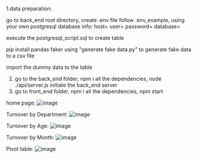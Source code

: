 1.data preparation:
   
go to back_end root directory, create .env file follow .env_example, using your own postgresql database info: 
host=
user=
password=
database=

execute the postgresql_script.sql to create table

pip install pandas faker
using "generate fake data.py" to generate fake data to a csv file

import the dummy data to the table

2. go to the back_end folder, npm i all the dependencies, node ./api/server.js initiate the back_end server
3. go to front_end folder, npm i all the dependencies, npm start

home page: 
![image](https://github.com/user-attachments/assets/61e32614-3d8f-44e1-ad5c-66e75808217a)

Turnover by Department: 
![image](https://github.com/user-attachments/assets/2773716d-58b4-4e74-a20f-5c63e680a513)

Turnover by Age:
![image](https://github.com/user-attachments/assets/aa3625ac-91e8-418c-a498-6775db8a86b9)

Turnover by Month:
![image](https://github.com/user-attachments/assets/e7b25f97-344a-491e-8773-43c8fa288739)

Pivot table: 
![image](https://github.com/user-attachments/assets/59134da8-cf8b-4166-a8ab-b965b0d23de8)




